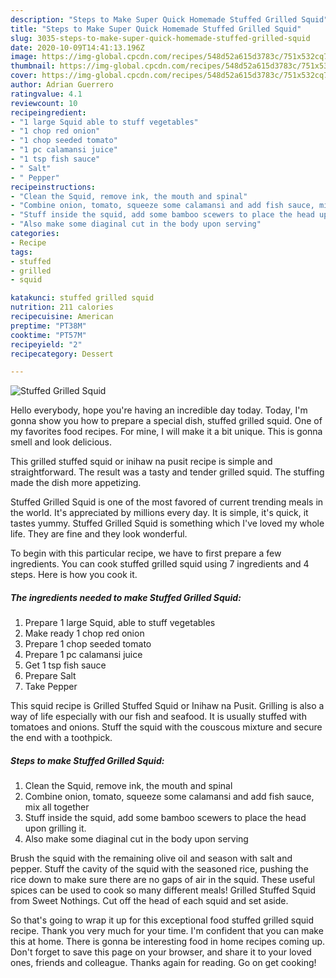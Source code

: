 ```yaml
---
description: "Steps to Make Super Quick Homemade Stuffed Grilled Squid"
title: "Steps to Make Super Quick Homemade Stuffed Grilled Squid"
slug: 3035-steps-to-make-super-quick-homemade-stuffed-grilled-squid
date: 2020-10-09T14:41:13.196Z
image: https://img-global.cpcdn.com/recipes/548d52a615d3783c/751x532cq70/stuffed-grilled-squid-recipe-main-photo.jpg
thumbnail: https://img-global.cpcdn.com/recipes/548d52a615d3783c/751x532cq70/stuffed-grilled-squid-recipe-main-photo.jpg
cover: https://img-global.cpcdn.com/recipes/548d52a615d3783c/751x532cq70/stuffed-grilled-squid-recipe-main-photo.jpg
author: Adrian Guerrero
ratingvalue: 4.1
reviewcount: 10
recipeingredient:
- "1 large Squid able to stuff vegetables"
- "1 chop red onion"
- "1 chop seeded tomato"
- "1 pc calamansi juice"
- "1 tsp fish sauce"
- " Salt"
- " Pepper"
recipeinstructions:
- "Clean the Squid, remove ink, the mouth and spinal"
- "Combine onion, tomato, squeeze some calamansi and add fish sauce, mix all together"
- "Stuff inside the squid, add some bamboo scewers to place the head upon grilling it."
- "Also make some diaginal cut in the body upon serving"
categories:
- Recipe
tags:
- stuffed
- grilled
- squid

katakunci: stuffed grilled squid 
nutrition: 211 calories
recipecuisine: American
preptime: "PT38M"
cooktime: "PT57M"
recipeyield: "2"
recipecategory: Dessert

---
```



![Stuffed Grilled Squid](https://img-global.cpcdn.com/recipes/548d52a615d3783c/751x532cq70/stuffed-grilled-squid-recipe-main-photo.jpg)

Hello everybody, hope you're having an incredible day today. Today, I'm gonna show you how to prepare a special dish, stuffed grilled squid. One of my favorites food recipes. For mine, I will make it a bit unique. This is gonna smell and look delicious.

This grilled stuffed squid or inihaw na pusit recipe is simple and straightforward. The result was a tasty and tender grilled squid. The stuffing made the dish more appetizing.

Stuffed Grilled Squid is one of the most favored of current trending meals in the world. It's appreciated by millions every day. It is simple, it's quick, it tastes yummy. Stuffed Grilled Squid is something which I've loved my whole life. They are fine and they look wonderful.


To begin with this particular recipe, we have to first prepare a few ingredients. You can cook stuffed grilled squid using 7 ingredients and 4 steps. Here is how you cook it.

<!--inarticleads1-->

##### The ingredients needed to make Stuffed Grilled Squid:

1. Prepare 1 large Squid, able to stuff vegetables
1. Make ready 1 chop red onion
1. Prepare 1 chop seeded tomato
1. Prepare 1 pc calamansi juice
1. Get 1 tsp fish sauce
1. Prepare  Salt
1. Take  Pepper


This squid recipe is Grilled Stuffed Squid or Inihaw na Pusit. Grilling is also a way of life especially with our fish and seafood. It is usually stuffed with tomatoes and onions. Stuff the squid with the couscous mixture and secure the end with a toothpick. 

<!--inarticleads2-->

##### Steps to make Stuffed Grilled Squid:

1. Clean the Squid, remove ink, the mouth and spinal
1. Combine onion, tomato, squeeze some calamansi and add fish sauce, mix all together
1. Stuff inside the squid, add some bamboo scewers to place the head upon grilling it.
1. Also make some diaginal cut in the body upon serving


Brush the squid with the remaining olive oil and season with salt and pepper. Stuff the cavity of the squid with the seasoned rice, pushing the rice down to make sure there are no gaps of air in the squid. These useful spices can be used to cook so many different meals! Grilled Stuffed Squid from Sweet Nothings. Cut off the head of each squid and set aside. 

So that's going to wrap it up for this exceptional food stuffed grilled squid recipe. Thank you very much for your time. I'm confident that you can make this at home. There is gonna be interesting food in home recipes coming up. Don't forget to save this page on your browser, and share it to your loved ones, friends and colleague. Thanks again for reading. Go on get cooking!
